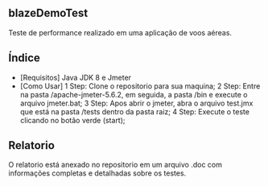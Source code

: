 ## blazeDemoTest
Teste de performance realizado em uma aplicação de voos aéreas.

## Índice

- [Requisitos] Java JDK 8 e Jmeter
- [Como Usar]
  1 Step: Clone o repositorio para sua maquina;
  2 Step: Entre na pasta /apache-jmeter-5.6.2, em seguida, a pasta /bin e execute o arquivo jmeter.bat;
  3 Step: Apos abrir o jmeter, abra o arquivo test.jmx que está na pasta /tests dentro da pasta raiz;
  4 Step: Execute o teste clicando no botão verde (start);

## Relatorio
O relatorio está anexado no repositorio em um arquivo .doc com informações completas e detalhadas sobre os testes.





